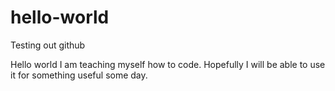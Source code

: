 # hello-world
Testing out github 

Hello world I am teaching myself how to code. 
Hopefully I will be able to use it for something useful some day. 
